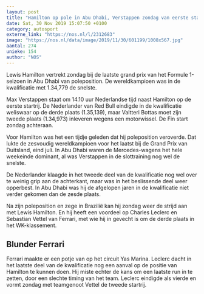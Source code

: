 ```yaml
---
layout: post
title: "Hamilton op pole in Abu Dhabi, Verstappen zondag van eerste startrij"
date: Sat, 30 Nov 2019 15:07:50 +0100
category: autosport
externe_link: "https://nos.nl/l/2312683"
image: "https://nos.nl/data/image/2019/11/30/601199/1008x567.jpg"
aantal: 274
unieke: 154
author: "NOS"
---
```


<p>Lewis Hamilton vertrekt zondag bij de laatste grand prix van het Formule 1-seizoen in Abu Dhabi van poleposition. De wereldkampioen was in de kwalificatie met 1.34,779 de snelste.</p>
<p>Max Verstappen staat om 14.10 uur Nederlandse tijd naast Hamilton op de eerste startrij. De Nederlander van Red Bull eindigde in de kwalificatie weliswaar op de derde plaats (1.35,139), maar Valtteri Bottas moet zijn tweede plaats (1.34,973) inleveren wegens een motorwissel. De Fin start zondag achteraan.</p>
<p>Voor Hamilton was het een tijdje geleden dat hij poleposition veroverde. Dat lukte de zesvoudig wereldkampioen voor het laatst bij de Grand Prix van Duitsland, eind juli. In Abu Dhabi waren de Mercedes-wagens het hele weekeinde dominant, al was Verstappen in de slottraining nog wel de snelste.</p>
<p>De Nederlander klaagde in het tweede deel van de kwalificatie nog wel over te weinig grip aan de achterkant, maar was in het beslissende deel weer opperbest. In Abu Dhabi was hij de afgelopen jaren in de kwalificatie niet verder gekomen dan de zesde plaats.</p>
<p>Na zijn poleposition en zege in Brazilië kan hij zondag weer de strijd aan met Lewis Hamilton. En hij heeft een voordeel op Charles Leclerc en Sebastian Vettel van Ferrari, met wie hij in gevecht is om de derde plaats in het WK-klassement.</p>
<h2>Blunder Ferrari</h2>
<p>Ferrari maakte er een potje van op het circuit Yas Marina. Leclerc dacht in het laatste deel van de kwalificatie nog een aanval op de positie van Hamilton te kunnen doen. Hij miste echter de kans om een laatste run in te zetten, door een slechte timing van het team. Leclerc eindigde als vierde en vormt zondag met teamgenoot Vettel de tweede startrij.</p>
